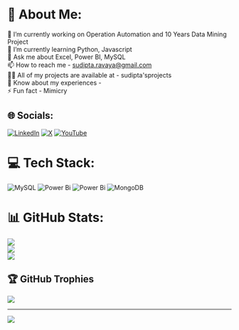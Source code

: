 # 💫 About Me:
🔭 I’m currently working on Operation Automation and 10 Years Data Mining Project<br>🌱 I’m currently learning Python, Javascript<br>💬 Ask me about Excel, Power BI, MySQL<br>📫 How to reach me - sudipta.ravaya@gmail.com<br>👨‍💻 All of my projects are available at - sudipta'sprojects<br>📄 Know about my experiences - <br>⚡ Fun fact - Mimicry<br>                                          


## 🌐 Socials:
[![LinkedIn](https://img.shields.io/badge/LinkedIn-%230077B5.svg?logo=linkedin&logoColor=white)](https://linkedin.com/in/iamthesudipta) [![X](https://img.shields.io/badge/X-black.svg?logo=X&logoColor=white)](https://x.com/sudiptacalcuta) [![YouTube](https://img.shields.io/badge/YouTube-%23FF0000.svg?logo=YouTube&logoColor=white)](https://youtube.com/@https://www.youtube.com/@RisingDataSkills) 

# 💻 Tech Stack:
![MySQL](https://img.shields.io/badge/mysql-4479A1.svg?style=for-the-badge&logo=mysql&logoColor=white) ![Power Bi](https://img.shields.io/badge/power_bi-F2C811?style=for-the-badge&logo=powerbi&logoColor=black) ![Power Bi](https://img.shields.io/badge/power_bi-F2C811?style=for-the-badge&logo=powerbi&logoColor=black) ![MongoDB](https://img.shields.io/badge/MongoDB-%234ea94b.svg?style=for-the-badge&logo=mongodb&logoColor=white)
# 📊 GitHub Stats:
![](https://github-readme-stats.vercel.app/api?username=iamthesudipta&theme=dark&hide_border=false&include_all_commits=true&count_private=true)<br/>
![](https://github-readme-streak-stats.herokuapp.com/?user=iamthesudipta&theme=dark&hide_border=false)<br/>
![](https://github-readme-stats.vercel.app/api/top-langs/?username=iamthesudipta&theme=dark&hide_border=false&include_all_commits=true&count_private=true&layout=compact)

## 🏆 GitHub Trophies
![](https://github-profile-trophy.vercel.app/?username=iamthesudipta&theme=radical&no-frame=false&no-bg=true&margin-w=4)

---
[![](https://visitcount.itsvg.in/api?id=iamthesudipta&icon=0&color=0)](https://visitcount.itsvg.in)

<!-- Proudly created with GPRM ( https://gprm.itsvg.in ) -->
